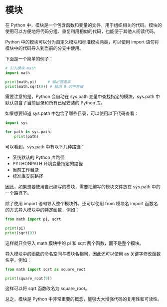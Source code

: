 # 模块
在 Python 中，模块是一个包含函数和变量的文件，用于组织相关的代码。模块的使用可以方便地将代码分组、重复利用相似的代码，也能便于其他人阅读代码。

Python 中的模块可以分为自定义模块和标准模块两类，可以使用 import 语句将模块中的代码导入到当前的分支中使用。

下面是一个简单的例子：

```py
# 引入模块 math
import math

print(math.pi)     # 输出圆周率
print(math.sqrt(9)) # 输出 9 的平方根
```

需要注意的是，Python 会自动在 sys.path 变量中查找指定的模块，sys.path 中默认包含了当前目录和所有已经安装的 Python 库。

如果想要知道 sys.path 中包含了哪些目录，可以使用以下代码查看：
```py
import sys

for path in sys.path:
    print(path)
```

可以看到，sys.path 中有以下几种路径：

+ 系统默认的 Python 库路径
+ PYTHONPATH 环境变量指定的路径
+ 当前工作目录
+ 标准库安装路径

因此，如果想要使用自己编写的模块，需要把编写的模块文件放在 sys.path 中的一个路径下。

除了使用 import 语句导入整个模块外，还可以使用 from 模块名 import 函数名 的方式导入模块中的特定函数，例如：
```py
from math import pi, sqrt

print(pi)
print(sqrt(9))
```

这样就只会导入 math 模块中的 pi 和 sqrt 两个函数，而不是整个模块。

导入模块中的函数的命名空间与模块名相同，因此还可以使用 as 关键字修改函数名字，例如：
```py
from math import sqrt as square_root

print(square_root(9))
```

这样可以将 sqrt 函数改名为 square_root。

总之，模块是 Python 中非常重要的概念，能够大大增强代码的复用性和可读性。